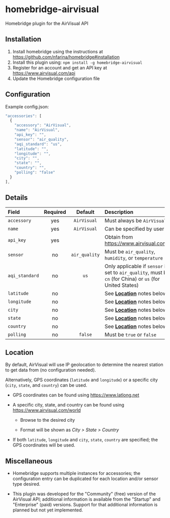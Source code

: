 # homebridge-airvisual

Homebridge plugin for the AirVisual API

## Installation

1. Install homebridge using the instructions at https://github.com/nfarina/homebridge#installation
2. Install this plugin using: `npm install -g homebridge-airvisual`
3. Register for an account and get an API key at https://www.airvisual.com/api
4. Update the Homebridge configuration file

## Configuration

Example config.json:

```js
"accessories": [
  {
    "accessory": "AirVisual",
    "name": "AirVisual",
    "api_key": "",
    "sensor": "air_quality",
    "aqi_standard": "us",
    "latitude": "",
    "longitude": "",
    "city": "",
    "state": "",
    "country": "",
    "polling": "false"
  }
],
```

## Details

Field | Required | Default | Description
:--- | :---: | :---: | :---
`accessory` | yes | `AirVisual` | Must always be `AirVisual`
`name` | yes | `AirVisual` | Can be specified by user
`api_key` | yes | | Obtain from https://www.airvisual.com/api
`sensor` | no | `air_quality` | Must be `air_quality`, `humidity`, or `temperature`
`aqi_standard` | no | `us` | Only applicable if `sensor` is set to `air_quality`, must be `cn` (for China) or `us` (for United States) 
`latitude` | no | | See [**Location**](#location) notes below
`longitude` | no | | See [**Location**](#location) notes below
`city` | no | | See [**Location**](#location) notes below
`state` | no | | See [**Location**](#location) notes below
`country` | no | | See [**Location**](#location) notes below
`polling` | no | `false` | Must be `true` or `false`

## Location

By default, AirVisual will use IP geolocation to determine the nearest station to get data from (no configuration needed).

Alternatively, GPS coordinates (`latitude` and `longitude`) or a specific city (`city`, `state`, and `country`) can be used.

* GPS coordinates can be found using https://www.latlong.net

* A specific city, state, and country can be found using https://www.airvisual.com/world

  * Browse to the desired city

  * Format will be shown as *City > State > Country*

* If both `latitude`, `longitude` and `city`, `state`, `country` are specified; the GPS coordinates will be used.

## Miscellaneous

* Homebridge supports multiple instances for accessories; the configuration entry can be duplicated for each location and/or sensor type desired.

* This plugin was developed for the "Community" (free) version of the AirVisual API; additional information is available from the "Startup" and "Enterprise" (paid) versions. Support for that additional information is planned but not yet implemented.
